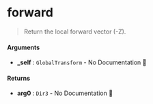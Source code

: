 # forward

> Return the local forward vector (-Z).

#### Arguments

- **\_self** : `GlobalTransform` \- No Documentation 🚧

#### Returns

- **arg0** : `Dir3` \- No Documentation 🚧